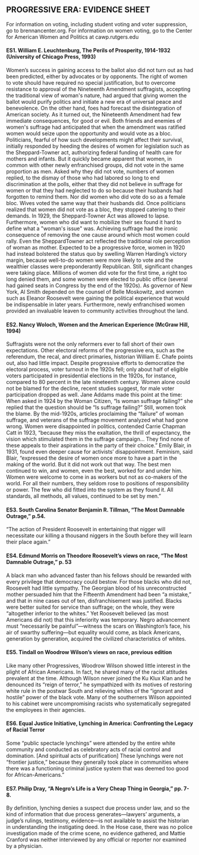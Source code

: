 ## PROGRESSIVE ERA: EVIDENCE SHEET

For information on voting, including student voting and voter suppression, go to brennancenter.org. For information on women voting, go to the Center for American Women and Politics at cawp.rutgers.edu

#### ES1. William E. Leuchtenburg, The Perils of Prosperity, 1914-1932 (University of Chicago Press, 1993)
Women’s success in gaining access to the ballot also did not turn out as had been predicted, either by advocates or by opponents. The right of women to vote should have required no special justification, but to overcome resistance to approval of the Nineteenth Amendment suffragists, accepting the traditional view of woman's nature, had argued that giving women the ballot would purify politics and initiate a new era of universal peace and benevolence. On the other hand, foes had forecast the disintegration of American society. As it turned out, the Nineteenth Amendment had few immediate consequences, for good or evil.
Both friends and enemies of women's suffrage had anticipated that when the amendment was ratified women would seize upon the opportunity and would vote as a bloc. Politicians, fearful of how such developments might affect their survival, initially responded by heeding the desires of women for legislation such as the Sheppard-Towner act, authorizing federal funding of health care for mothers and infants. But it quickly became apparent that women, in common with other newly enfranchised groups, did not vote in the same proportion as men. Asked why they did not vote, numbers of women replied, to the dismay of those who had labored so long to end discrimination at the polls, either that they did not believe in suffrage for women or that they had neglected to do so because their husbands had forgotten to remind them. Nor did women who did vote do so as a female bloc. Wives voted the same way that their husbands did. Once politicians realized that women did not vote as a bloc, they stopped catering to their demands. In 1929, the Sheppard-Towner Act was allowed to lapse. Furthermore, women who did want to mobilize their sex found it hard to define what a "woman's issue" was. Achieving suffrage had the ironic consequence of removing the one cause around which most women could rally. Even the SheppardTowner act reflected the traditional role perception of woman as mother. Expected to be a progressive force, women in 1920 had instead bolstered the status quo by swelling Warren Harding’s victory margin, because well-to-do women were more likely to vote and the wealthier classes were preponderantly Republican.
Still, significant changes were taking place. Millions of women did vote for the first time, a right too long denied them, and some women were elected to public office (several had gained seats in Congress by the end of the 1920s). As governor of New York, Al Smith depended on the counsel of Belle Moskowitz, and women such as Eleanor Roosevelt were gaining the political experience that would be indispensable in later years. Furthermore, newly enfranchised women provided an invaluable leaven to community activities throughout the land.

#### ES2. Nancy Woloch, Women and the American Experience (McGraw Hill, 1994)
Suffragists were not the only reformers ever to fall short of their own expectations. Other electoral reforms of the progressive era, such as the referendum, the recal, and direct primaries, historian William E. Chafe points out, also had little impact. Despite progressive efforts to democratize the electoral process, voter turnout in the 1920s fell; only about half of eligible voters participated in presidential elections in the 1920s, for instance, compared to 80 percent in the late nineteenth century. Women alone could not be blamed for the decline, recent studies suggest, for male voter participation dropped as well. Jane Addams made this point at the time: When asked in 1924 by the Woman Citizen, “Is woman suffrage failing?” she replied that the question should be “Is suffrage failing?” Still, women took the blame. By the mid-1920s, articles proclaiming the “failure” of woman suffrage, and veterans of the suffrage movement analyzed what had gone wrong. Women were disappointed in politics, contended Carrie Chapman Catt in 1923, “because they miss the exaltation, the thrill of expectancy, the vision which stimulated them in the suffrage campaign... They find none of these appeals to their aspirations in the party of their choice.” Emily Blair, in 1931, found even deeper cause for activists’ disappointment. Feminism, said Blair, “expressed the desire of women once more to have a part in the making of the world. But it did not work out that way. The best men continued to win, and women, even the best, worked for and under him. Women were welcome to come in as workers but not as co-makers of the world. For all their numbers, they seldom rose to positions of responsibility or power. The few who did fitted into the system as they found it. All standards, all methods, all values, continued to be set by men.”

#### ES3. South Carolina Senator Benjamin R. Tillman, “The Most Damnable Outrage,” p.54.
“The action of President Roosevelt in entertaining that nigger will necessitate our killing a thousand niggers in the South before they will learn their place again.”

#### ES4. Edmund Morris on Theodore Roosevelt’s views on race, “The Most Damnable Outrage,” p. 53
A black man who advanced faster than his fellows should be rewarded with every privilege that democracy could bestow. For those blacks who did not, Roosevelt had little sympathy. The Georgian blood of his unreconstructed mother persuaded him that the Fifteenth Amendment had been “a mistake,” and that in nine cases out of ten, disfranchisement was justified. Blacks were better suited for service than suffrage; on the whole, they were “altogether inferior to the whites.”
Yet Roosevelt believed (as most Americans did not) that this inferiority was temporary. Negro advancement must “necessarily be painful”—witness the scars on Washington’s face, his air of swarthy suffering—but equality would come, as black Americans, generation by generation, acquired the civilized characteristics of whites.

#### ES5. Tindall on Woodrow Wilson’s views on race, previous edition
Like many other Progressives, Woodrow Wilson showed little interest in the plight of African Americans. In fact, he shared many of the racist attitudes prevalent at the time. Although Wilson never joined the Ku Klux Klan and he denounced its “reign of terror,” he sympathized with its motives of restoring white rule in the postwar South and relieving whites of the “ignorant and hostile” power of the black vote. Many of the southerners Wilson appointed to his cabinet were uncompromising racists who systematically segregated the employees in their agencies.

#### ES6. Equal Justice Initiative, Lynching in America: Confronting the Legacy of Racial Terror
Some “public spectacle lynchings” were attended by the entire white community and conducted as celebratory acts of racial control and domination. [And spiritual acts of purification] These lynchings were not “frontier justice,” because they generally took place in communities where there was a functioning criminal justice system that was deemed too good for African-Americans.”

#### ES7. Philip Dray, “A Negro’s Life is a Very Cheap Thing in Georgia,” pp. 7-8.
By definition, lynching denies a suspect due process under law, and so the kind of information that due process generates—lawyers’ arguments, a judge’s rulings, testimony, evidence—is not available to assist the historian in understanding the instigating deed. In the Hose case, there was no police investigation made of the crime scene, no evidence gathered, and Mattie Cranford was neither interviewed by any official or reporter nor examined by a physician.
